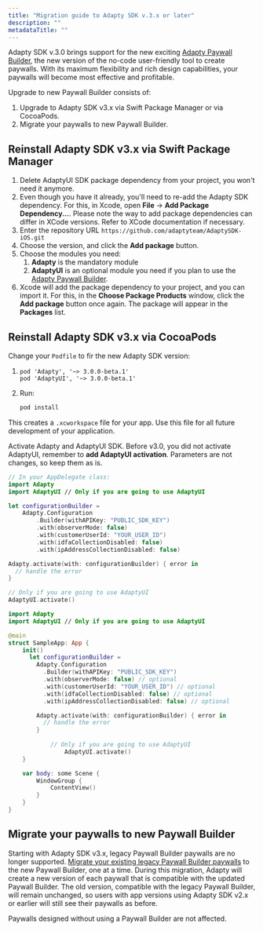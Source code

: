 ```yaml
---
title: "Migration guide to Adapty SDK v.3.x or later"
description: ""
metadataTitle: ""
---
```


Adapty SDK v.3.0 brings support for the new exciting [Adapty Paywall Builder](/3.0/adapty-paywall-builder), the new version of the no-code user-friendly tool to create paywalls. With its maximum flexibility and rich design capabilities, your paywalls will become most effective and profitable.

Upgrade to new Paywall Builder consists of:

1. Upgrade to Adapty SDK v3.x via Swift Package Manager or via CocoaPods.
2. Migrate your paywalls to new Paywall Builder.

## Reinstall Adapty SDK v3.x via Swift Package Manager

1. Delete AdaptyUI SDK package dependency from your project, you won't need it anymore.
2. Even though you have it already, you'll need to re-add the Adapty SDK dependency. For this, in Xcode, open **File** ->  **Add Package Dependency...**. Please note the way to add package dependencies can differ in XCode versions. Refer to XCode documentation if necessary.
3. Enter the repository URL `https://github.com/adaptyteam/AdaptySDK-iOS.git`
4. Choose the version, and click the **Add package** button. 
5. Choose the modules you need:
   1. **Adapty** is the mandatory module
   2. **AdaptyUI** is an optional module you need if you plan to use the [Adapty Paywall Builder](/3.0/adapty-paywall-builder).
6. Xcode will add the package dependency to your project, and you can import it. For this, in the **Choose Package Products** window, click the **Add package** button once again. The package will appear in the **Packages** list.

## Reinstall Adapty SDK v3.x via CocoaPods

Change your `Podfile` to fir the new Adapty SDK version:

1. ```shell title="Podfile"
   pod 'Adapty', '~> 3.0.0-beta.1'
   pod 'AdaptyUI', '~> 3.0.0-beta.1'
   ```

2. Run:

   ```sh title="Shell"
   pod install
   ```

This creates a `.xcworkspace` file for your app. Use this file for all future development of your application.

Activate Adapty and AdaptyUI SDK. Before v3.0, you did not activate AdaptyUI, remember to **add AdaptyUI activation**. Parameters are not changes, so keep them as is. 

```swift title="Swift"
// In your AppDelegate class:
import Adapty
import AdaptyUI // Only if you are going to use AdaptyUI

let configurationBuilder =
	Adapty.Configuration
		.Builder(withAPIKey: "PUBLIC_SDK_KEY")
		.with(observerMode: false)
		.with(customerUserId: "YOUR_USER_ID")
		.with(idfaCollectionDisabled: false)
		.with(ipAddressCollectionDisabled: false)

Adapty.activate(with: configurationBuilder) { error in
  // handle the error
}

// Only if you are going to use AdaptyUI
AdaptyUI.activate()
```
```swift title="SwiftUI"
import Adapty
import AdaptyUI // Only if you are going to use AdaptyUI

@main
struct SampleApp: App {
    init() 
      let configurationBuilder =
        Adapty.Configuration
          .Builder(withAPIKey: "PUBLIC_SDK_KEY")
          .with(observerMode: false) // optional
          .with(customerUserId: "YOUR_USER_ID") // optional
          .with(idfaCollectionDisabled: false) // optional
          .with(ipAddressCollectionDisabled: false) // optional

        Adapty.activate(with: configurationBuilder) { error in
          // handle the error
        }
			  
  			// Only if you are going to use AdaptyUI
				AdaptyUI.activate()
    }

    var body: some Scene {
        WindowGroup {
            ContentView()
        }
    }
}
```

## Migrate your paywalls to new Paywall Builder

Starting with Adapty SDK v3.x, legacy Paywall Builder paywalls are no longer supported. [Migrate your existing legacy Paywall Builder paywalls](migration-to-new-paywall-builder) to the new Paywall Builder, one at a time. During this migration, Adapty will create a new version of each paywall that is compatible with the updated Paywall Builder. The old version, compatible with the legacy Paywall Builder, will remain unchanged, so users with app versions using Adapty SDK v2.x or earlier will still see their paywalls as before.

Paywalls designed without using a Paywall Builder are not affected.